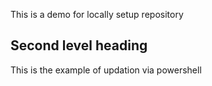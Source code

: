 This is a demo for locally setup repository


## Second level heading
This is the example of updation via powershell